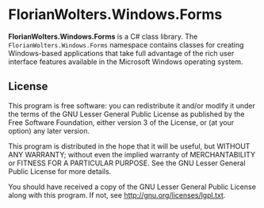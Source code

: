 # FlorianWolters.Windows.Forms

**FlorianWolters.Windows.Forms** is a C# class library. The `FlorianWolters.Windows.Forms` namespace contains classes for creating Windows-based applications that take full advantage of the rich user interface features available in the Microsoft Windows operating system.

## License

This program is free software: you can redistribute it and/or modify it under the terms of the GNU Lesser General Public License as published by the Free Software Foundation, either version 3 of the License, or (at your option) any later version.

This program is distributed in the hope that it will be useful, but WITHOUT ANY WARRANTY; without even the implied warranty of MERCHANTABILITY or FITNESS FOR A PARTICULAR PURPOSE.  See the GNU Lesser General Public License for more details.

You should have received a copy of the GNU Lesser General Public License along with this program. If not, see <http://gnu.org/licenses/lgpl.txt>.
